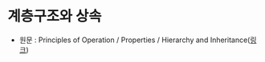 # 계층구조와 상속

- 원문 : Principles of Operation / Properties / Hierarchy and Inheritance([링크](https://developer.unigine.com/en/docs/2.11/principles/properties/inheritance?rlang=cpp))